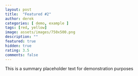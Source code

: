 ```yaml
---
layout: post
title:  "Featured #2"
author: derek
categories: [ demo, example ]
tags: [red, yellow]
image: assets/images/750x500.png
description: ""
featured: true
hidden: true
rating: 3.5
comments: false
---
```


This is a summary placeholder text for demonstration purposes
